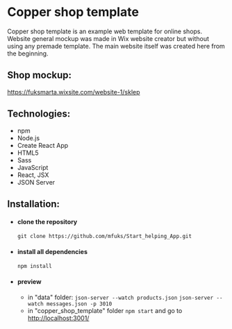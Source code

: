 # Copper shop template

Copper shop template is an example web template for online shops. 
Website general mockup was made in Wix website creator but without using any premade template. 
The main website itself was created here from the beginning.

## Shop mockup:

https://fuksmarta.wixsite.com/website-1/sklep

## Technologies:

- npm
- Node.js
- Create React App
- HTML5
- Sass
- JavaScript
- React, JSX
- JSON Server

## Installation:

- #### clone the repository
  `git clone https://github.com/mfuks/Start_helping_App.git`
- #### install all dependencies
  `npm install`
- #### preview
   - in "data" folder:
  `json-server --watch products.json`
  `json-server --watch messages.json -p 3010`
   - in "copper_shop_template" folder
  `npm start` and go to [http://localhost:3001/](http://localhost:3000/)
